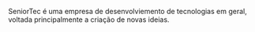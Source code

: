 SeniorTec é uma empresa de desenvolviemento de tecnologias em geral, voltada principalmente
a criação de novas ideias.

